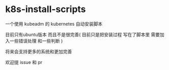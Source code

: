 # k8s-install-scripts


一个使用 kubeadm 的 kubernetes 自动安装脚本

目前只有ubuntu版本 而且不是很完善( 目前只是把安装过程 写在了脚本里 需要加入一些错误处理 和一些判断 )

将来会支持更多的系统和更加完善

欢迎提 issue 和 pr 


